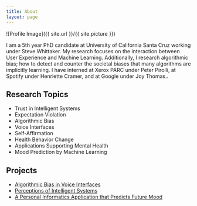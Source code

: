 ```yaml
---
title: About
layout: page
---
```

![Profile Image]({{ site.url }}/{{ site.picture }})

<p>I am a 5th year PhD candidate at University of California Santa Cruz working under Steve Whittaker. My research focuses on the interaction between User Experience and Machine Learning. Additionally, I research algorithmic bias; how to detect and counter the societal biases that many algorithms are implicitly learning. I have interned at Xerox PARC under Peter Pirolli, at Spotify under Henriette Cramer, and at Google under Joy Thomas..</p>

<h2>Research Topics</h2>

<ul class="skill-list">
	<li>Trust in Intelligent Systems</li>
	<li>Expectation Violation</li>
	<li>Algorithmic Bias</li>
	<li>Voice Interfaces</li>
	<li>Self-Affirmation</li>
	<li>Health Behavior Change</li>
	<li>Applications Supporting Mental Health</li>
	<li>Mood Prediction by Machine Learning</li>
</ul>

<h2>Projects</h2>

<ul>
	<li><a href="/algobias/">Algorithmic Bias in Voice Interfaces</a></li>
	<li><a href="/emeter/">Perceptions of Intelligent Systems</a></li>
	<li><a href="/emotical/">A Personal Informatics Application that Predicts Future Mood</a></li>
</ul>
